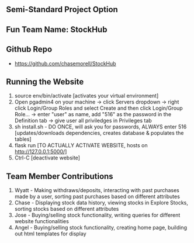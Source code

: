 ## Semi-Standard Project Option

## Fun Team Name: StockHub

## Github Repo
* https://github.com/chasemorell/StockHub

## Running the Website
1. source env/bin/activate [activates your virtual environment]
2. Open pgadmin4 on your machine -> click Servers dropdown -> right click Login/Group Roles and select Create and then click Login/Group Role... -> enter "user" as name, add "516" as the password in the Definition tab -> give user all priviledges in Privileges tab
3. sh install.sh - DO ONCE, will ask you for passwords, ALWAYS enter 516 [updates/downloads dependencies, creates database & populates the tables]
4. flask run [TO ACTUALLY ACTIVATE WEBSITE, hosts on http://127.0.0.1:5000/]
5. Ctrl-C [deactivate website]

## Team Member Contributions
1. Wyatt - Making withdraws/deposits, interacting with past purchases made by a user, sorting past purchases based on different attributes
2. Chase - Displaying stock data history, viewing stocks in Explore Stocks, sorting stocks based on different attributes
3. Jose - Buying/selling stock functionality, writing queries for different website functionalities
4. Angel - Buying/selling stock functionality, creating home page, building out html templates for display
